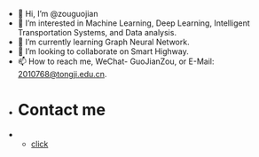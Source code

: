 - 👋 Hi, I’m @zouguojian
- 👀 I’m interested in Machine Learning, Deep Learning, Intelligent Transportation Systems, and Data analysis.
- 🌱 I’m currently learning Graph Neural Network.
- 💞️ I’m looking to collaborate on Smart Highway.
- 📫 How to reach me, WeChat- GuoJianZou, or E-Mail: 2010768@tongji.edu.cn.
- # Contact me
- * [click](https://github.com/zouguojian)

<!---
zouguojian/zouguojian is a ✨ special ✨ repository because its `README.md` (this file) appears on your GitHub profile.
You can click the Preview link to take a look at your changes.
--->
